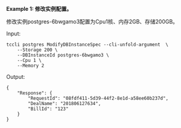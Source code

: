 **Example 1: 修改实例配置。**

修改实例postgres-6bwgamo3配置为Cpu1核、内存2GB、存储200GB。

Input: 

```
tccli postgres ModifyDBInstanceSpec --cli-unfold-argument  \
    --Storage 200 \
    --DBInstanceId postgres-6bwgamo3 \
    --Cpu 1 \
    --Memory 2
```

Output: 
```
{
    "Response": {
        "RequestId": "08fdf411-5d39-44f2-8e1d-a58ee60b237d",
        "DealName": "201806127634",
        "BillId": "123"
    }
}
```

